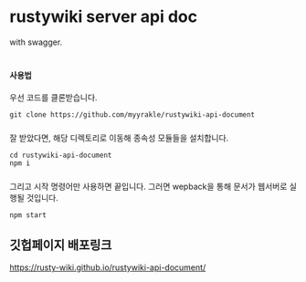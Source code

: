 # rustywiki server api doc

with swagger.

#

#### 사용법

우선 코드를 클론받습니다.

```
git clone https://github.com/myyrakle/rustywiki-api-document
```

###

잘 받았다면, 해당 디렉토리로 이동해 종속성 모듈들을 설치합니다.

```
cd rustywiki-api-document
npm i
```

###

그리고 시작 명령어만 사용하면 끝입니다.
그러면 wepback을 통해 문서가 웹서버로 실행될 것입니다.

```
npm start
```

##


## 깃헙페이지 배포링크

https://rusty-wiki.github.io/rustywiki-api-document/
